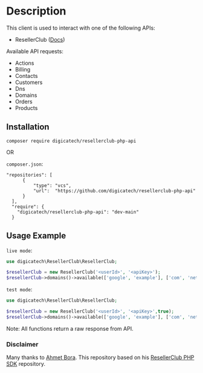 # Description
This client is used to interact with one of the following APIs:
 * ResellerClub ([Docs](https://resellerclub.webpropanel.com/kb/answer/751))
 
Available API requests: 
* Actions
* Billing
* Contacts
* Customers
* Dns
* Domains
* Orders
* Products


## Installation
```console
composer require digicatech/resellerclub-php-api
```
OR

`composer.json`:
```
"repositories": [
      {
          "type": "vcs",
          "url":  "https://github.com/digicatech/resellerclub-php-api"
      }
  ],
  "require": {
    "digicatech/resellerclub-php-api": "dev-main"
  }
  ```

## Usage Example
`live mode`:
```php
use digicatech\ResellerClub\ResellerClub;

$resellerClub = new ResellerClub('<userId>', '<apiKey>');
$resellerClub->domains()->available(['google', 'example'], ['com', 'net']);
```


`test mode`:
```php
use digicatech\ResellerClub\ResellerClub;

$resellerClub = new ResellerClub('<userId>', '<apiKey>',true);
$resellerClub->domains()->available(['google', 'example'], ['com', 'net']);
```
Note: All functions return a raw response from API.


### Disclaimer
Many thanks to [Ahmet Bora](https://github.com/afbora "Ahmet Bora"). This repository based on his [ResellerClub PHP SDK](https://github.com/afbora/resellerclub-php-sdk "ResellerClub PHP SDK") repository.
